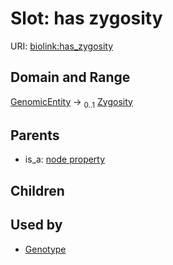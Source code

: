 
# Slot: has zygosity




URI: [biolink:has_zygosity](https://w3id.org/biolink/vocab/has_zygosity)


## Domain and Range

[GenomicEntity](GenomicEntity.md) &#8594;  <sub>0..1</sub> [Zygosity](Zygosity.md)

## Parents

 *  is_a: [node property](node_property.md)

## Children


## Used by

 * [Genotype](Genotype.md)
